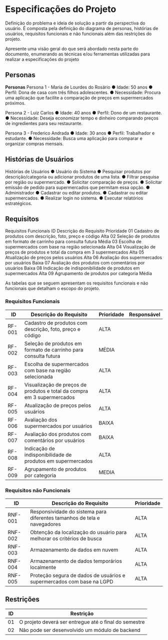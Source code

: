 # Especificações do Projeto

Definição do problema e ideia de solução a partir da perspectiva do usuário. É composta pela definição do  diagrama de personas, histórias de usuários, requisitos funcionais e não funcionais além das restrições do projeto.

Apresente uma visão geral do que será abordado nesta parte do documento, enumerando as técnicas e/ou ferramentas utilizadas para realizar a especificações do projeto

## Personas

**Personas**
Persona 1 - Maria de Lourdes do Rosário
● Idade: 50 anos
● Perfil: Dona de casa com três filhos adolescentes.
● Necessidade: Procura uma aplicação que facilite a comparação de preços em supermercados próximos.


Persona 2 - Luiz Carlos
● Idade: 40 anos
● Perfil: Dono de um restaurante.
● Necessidade: Deseja economizar tempo e dinheiro comparando preços de
ingredientes para seu restaurante.


Persona 3 - Frederico Andrada
● Idade: 30 anos
● Perfil: Trabalhador e estudante.
● Necessidade: Busca uma aplicação para comparar e organizar compras mensais.

## Histórias de Usuários

 Histórias de Usuários
● Usuário do Sistema
● Pesquisar produtos por descrição/categoria ou adicionar produtos de uma
lista.
● Filtrar pesquisa por região ou supermercado.
● Solicitar comparação de preços.
● Solicitar emissão de pedido para supermercados que permitam essa opção.
● Administrador
● Cadastrar ou editar produtos.
● Cadastrar ou editar supermercados.
● Realizar login no sistema.
● Executar relatórios estratégicos.


## Requisitos

Requisitos Funcionais
ID Descrição do Requisito Prioridade
01 Cadastro de produtos com descrição, foto, preço e código Alta
02 Seleção de produtos em formato de carrinho para consulta futura Média
03 Escolha de supermercados com base na região selecionada Alta
04
Visualização de preços de produtos e total da compra em 3
supermercados
Alta
05 Atualização de preços pelos usuários Alta
06 Avaliação dos supermercados por usuários Baixa
07 Avaliação dos produtos com comentários por usuários Baixa
08 Indicação de indisponibilidade de produtos em supermercados Alta
09 Agrupamento de produtos por categoria Média



As tabelas que se seguem apresentam os requisitos funcionais e não funcionais que detalham o escopo do projeto.

### Requisitos Funcionais

|ID    | Descrição do Requisito  | Prioridade | Responsável |
|-------|-----------------------------------------|----| ----|
|RF-001| Cadastro de produtos com descrição, foto, preço e código | ALTA |  |
|RF-002| Seleção de produtos em formato de carrinho para consulta futura    | MÉDIA | |
|RF-003| Escolha de supermercados com base na região selecionada   | ALTA | |
|RF-004| Visualização de preços de produtos e total da compra em 3 supermercados   | ALTA | |
|RF-005| Atualização de preços pelos usuários   | ALTA | |
|RF-006| Avaliação dos supermercados por usuários   | BAIXA | |
|RF-007| Avaliação dos produtos com comentários por usuários   | BAIXA | |
|RF-008| Indicação de indisponibilidade de produtos em supermercados   | ALTA | |
|RF-009| Agrupamento de produtos por categoria   | MEDIA | |

### Requisitos não Funcionais

|ID     | Descrição do Requisito  |Prioridade |
|-------|-------------------------|----|
|RNF-001| Responsividade do sistema para diferentes tamanhos de tela e navegadores | ALTA | 
|RNF-002| Obtenção da localização do usuário para melhorar os critérios de busca |  ALTA | 
|RNF-003| Armazenamento de dados em nuvem   | ALTA | |
|RNF-004| Armazenamento de dados temporários localmente   | ALTA | |
|RNF-005| Proteção segura de dados de usuários e supermercados com base na LGPD   | ALTA | |

  
## Restrições

|ID| Restrição                                             |
|--|-------------------------------------------------------|
|01| O projeto deverá ser entregue até o final do semestre |
|02| Não pode ser desenvolvido um módulo de backend        |

